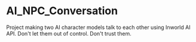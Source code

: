 # AI_NPC_Conversation
Project making two AI character models talk to each other using Inworld AI API.
Don't let them out of control.
Don't trust them.

